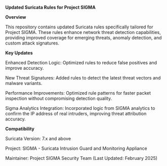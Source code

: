 **Updated Suricata Rules for Project SIGMA**

**Overview**

This repository contains updated Suricata rules specifically tailored for Project SIGMA. These rules enhance network threat detection capabilities, providing improved coverage for emerging threats, anomaly detection, and custom attack signatures.

**Key Updates**

Enhanced Detection Logic: Optimized rules to reduce false positives and improve accuracy.

New Threat Signatures: Added rules to detect the latest threat vectors and malware variants.

Performance Improvements: Optimized rule patterns for faster packet inspection without compromising detection quality.

Sigma Analytics Integration: Incorporated logic from SIGMA analytics to confirm the IP address of real intruders, improving threat attribution accuracy.

**Compatibility**

Suricata Version: 7.x and above



Project: SIGMA - Suricata Intrusion Guard and Monitoring Appliance

Maintainer: Project SIGMA Security Team (Last Updated: February 2025)

